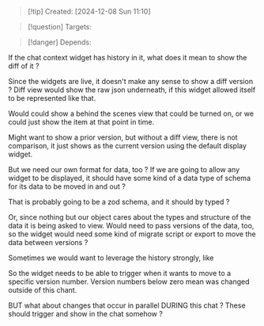 
>[!tip] Created: [2024-12-08 Sun 11:10]

>[!question] Targets: 

>[!danger] Depends: 

If the chat context widget has history in it, what does it mean to show the diff of it ?

Since the widgets are live, it doesn't make any sense to show a diff version ?
Diff view would show the raw json underneath, if this widget allowed itself to be represented like that.

Would could show a behind the scenes view that could be turned on, or we could just show the item at that point in time.

Might want to show a prior version, but without a diff view, there is not comparison, it just shows as the current version using the default display widget.

But we need our own format for data, too ?
If we are going to allow any widget to be displayed, it should have some kind of a data type of schema for its data to be moved in and out ?

That is probably going to be a zod schema, and it should by typed ?

Or, since nothing but our object cares about the types and structure of the data it is being asked to view.
Would need to pass versions of the data, too, so the widget would need some kind of migrate script or export to move the data between versions ?

Sometimes we would want to leverage the history strongly, like 

So the widget needs to be able to trigger when it wants to move to a specific version number.
Version numbers below zero mean was changed outside of this chant.

BUT what about changes that occur in parallel DURING this chat ?
These should trigger and show in the chat somehow ?